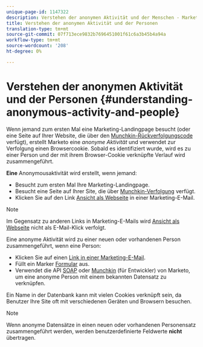 ```yaml
---
unique-page-id: 1147322
description: Verstehen der anonymen Aktivität und der Menschen - Marketing-Dokumente - Produktdokumentation
title: Verstehen der anonymen Aktivität und der Personen
translation-type: tm+mt
source-git-commit: 07f713ece9832b7696451001f61c6a3b45b4a94a
workflow-type: tm+mt
source-wordcount: '208'
ht-degree: 0%

---
```



# Verstehen der anonymen Aktivität und der Personen {#understanding-anonymous-activity-and-people}

Wenn jemand zum ersten Mal eine Marketing-Landingpage besucht (oder eine Seite auf Ihrer Website, die über den [Munchkin-Rückverfolgungscode](/help/marketo/product-docs/administration/additional-integrations/add-munchkin-tracking-code-to-your-website.md) verfügt), erstellt Marketo eine _anonyme Aktivität_ und verwendet zur Verfolgung einen Browsercookie. Sobald es identifiziert wurde, wird es zu einer Person und der mit ihrem Browser-Cookie verknüpfte Verlauf wird zusammengeführt.

**Eine** Anonymousaktivität wird erstellt, wenn jemand:

* Besucht zum ersten Mal Ihre Marketing-Landingpage.
* Besucht eine Seite auf Ihrer Site, die über [Munchkin-Verfolgung](/help/marketo/product-docs/administration/additional-integrations/add-munchkin-tracking-code-to-your-website.md) verfügt.
* Klicken Sie auf den Link [Ansicht als Webseite](/help/marketo/product-docs/email-marketing/general/functions-in-the-editor/add-a-view-as-web-page-link-to-an-email.md) in einer Marketing-E-Mail.

>[!NOTE]
>
>Im Gegensatz zu anderen Links in Marketing-E-Mails wird [Ansicht als Webseite](/help/marketo/product-docs/email-marketing/general/functions-in-the-editor/add-a-view-as-web-page-link-to-an-email.md) nicht als E-Mail-Klick verfolgt.

Eine anonyme Aktivität wird zu einer neuen oder vorhandenen Person zusammengeführt, wenn eine Person:

* Klicken Sie auf einen [Link in einer Marketing-E-Mail](/help/marketo/product-docs/email-marketing/general/using-tokens/add-a-system-token-as-a-link-in-an-email.md).
* Füllt ein Marker [Formular](/help/marketo/product-docs/demand-generation/forms/form-actions/embed-a-form-on-your-website.md) aus.
* Verwendet die API [SOAP](/help/marketo/product-docs/administration/additional-integrations/configuring-your-soap-api-settings.md) oder [Munchkin](/help/marketo/product-docs/administration/additional-integrations/add-munchkin-tracking-code-to-your-website.md) (für Entwickler) von Marketo, um eine anonyme Person mit einem bekannten Datensatz zu verknüpfen.

Ein Name in der Datenbank kann mit vielen Cookies verknüpft sein, da Benutzer Ihre Site oft mit verschiedenen Geräten und Browsern besuchen.

>[!NOTE]
>
>Wenn anonyme Datensätze in einen neuen oder vorhandenen Personensatz zusammengeführt werden, werden benutzerdefinierte Feldwerte **nicht** übertragen.
